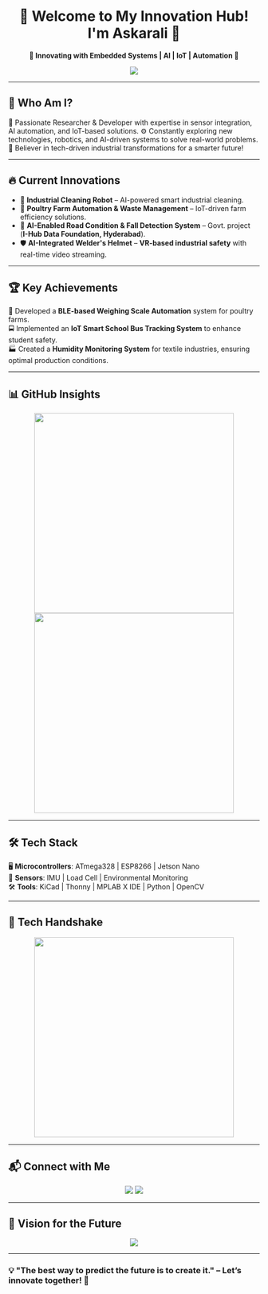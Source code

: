 <h1 align="center">🚀 Welcome to My Innovation Hub! I'm Askarali 🌟</h1>  

<p align="center">
  <b>🔹 Innovating with Embedded Systems | AI | IoT | Automation 🔹</b>
</p>  

<p align="center">
 <img src="https://readme-typing-svg.herokuapp.com?color=F7B801&center=true&vCenter=true&lines=🔬+Researcher+%7C+Developer+%7C+Tech+Enthusiast;🛠️+Building+the+Future+One+Project+at+a+Time" />
</p>  

---

## 🌟 **Who Am I?**
<p align="center">
  
</p>
🚀 Passionate Researcher & Developer with expertise in sensor integration, AI automation, and IoT-based solutions.  
⚙️ Constantly exploring new technologies, robotics, and AI-driven systems to solve real-world problems.  
🎯 Believer in tech-driven industrial transformations for a smarter future!  

---

## 🔥 **Current Innovations**
- 🤖 **Industrial Cleaning Robot** – AI-powered smart industrial cleaning.  
- 🐓 **Poultry Farm Automation & Waste Management** – IoT-driven farm efficiency solutions.  
- 🚦 **AI-Enabled Road Condition & Fall Detection System** – Govt. project (**I-Hub Data Foundation, Hyderabad**).  
- 🛡️ **AI-Integrated Welder's Helmet** – **VR-based industrial safety** with real-time video streaming.  

---

## 🏆 **Key Achievements**
🚀 Developed a **BLE-based Weighing Scale Automation** system for poultry farms.  
🚍 Implemented an **IoT Smart School Bus Tracking System** to enhance student safety.  
🏭 Created a **Humidity Monitoring System** for textile industries, ensuring optimal production conditions.  

---

## 📊 **GitHub Insights**
<p align="center">
  <img src="https://github-readme-stats.vercel.app/api?username=yourusername&show_icons=true&theme=tokyonight" width="400px" />
  <img src="https://github-readme-streak-stats.herokuapp.com/?user=yourusername&theme=tokyonight" width="400px" />
</p>  

---

## 🛠 **Tech Stack**
🖥️ **Microcontrollers**: ATmega328 | ESP8266 | Jetson Nano  
📡 **Sensors**: IMU | Load Cell | Environmental Monitoring  
🛠 **Tools**: KiCad | Thonny | MPLAB X IDE | Python | OpenCV  

---

## 🤝 **Tech Handshake**
<p align="center">
  <img src="https://media.giphy.com/media/ZGHpWzdOEkMKtwLqdc/giphy.gif" width="400px">
</p>  

---

## 📬 **Connect with Me**
<p align="center">
  <a href="mailto:askar.zts@gmail.com"><img src="https://img.shields.io/badge/Email-Contact-blue?style=flat-square&logo=gmail" /></a>
  <a href="https://www.linkedin.com/in/askarali-n-920716165/"><img src="https://img.shields.io/badge/LinkedIn-Connect-blue?style=flat-square&logo=linkedin" /></a>
</p>  

---

## 🚀 **Vision for the Future**
<p align="center">
  <img src="https://readme-typing-svg.herokuapp.com?color=00FF00&center=true&vCenter=true&lines=🌎+Transforming+Industries+with+AI+%26+Automation;📡+Expanding+IoT+Innovation;🚀+Building+Next-Gen+Tech+Solutions" />
</p>

---

### 💡 **"The best way to predict the future is to create it."** – Let’s innovate together! 🚀  

